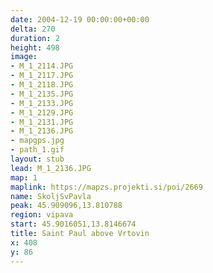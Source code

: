 ```yaml
---
date: 2004-12-19 00:00:00+00:00
delta: 270
duration: 2
height: 498
image:
- M_1_2114.JPG
- M_1_2117.JPG
- M_1_2118.JPG
- M_1_2135.JPG
- M_1_2133.JPG
- M_1_2129.JPG
- M_1_2131.JPG
- M_1_2136.JPG
- mapgps.jpg
- path_1.gif
layout: stub
lead: M_1_2136.JPG
map: 1
maplink: https://mapzs.projekti.si/poi/2669
name: SkoljSvPavla
peak: 45.909096,13.810788
region: vipava
start: 45.9016051,13.8146674
title: Saint Paul above Vrtovin
x: 408
y: 86
---
```

